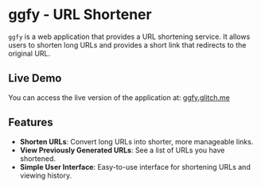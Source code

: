 # ggfy - URL Shortener

`ggfy` is a web application that provides a URL shortening service. It allows users to shorten long URLs and provides a short link that redirects to the original URL.

## Live Demo

You can access the live version of the application at: [ggfy.glitch.me](https://ggfy.glitch.me)

## Features

- **Shorten URLs**: Convert long URLs into shorter, more manageable links.
- **View Previously Generated URLs**: See a list of URLs you have shortened.
- **Simple User Interface**: Easy-to-use interface for shortening URLs and viewing history.
